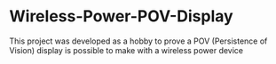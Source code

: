 # Wireless-Power-POV-Display
This project was developed as a hobby to prove a POV (Persistence of Vision) display is possible to make with a wireless power device
